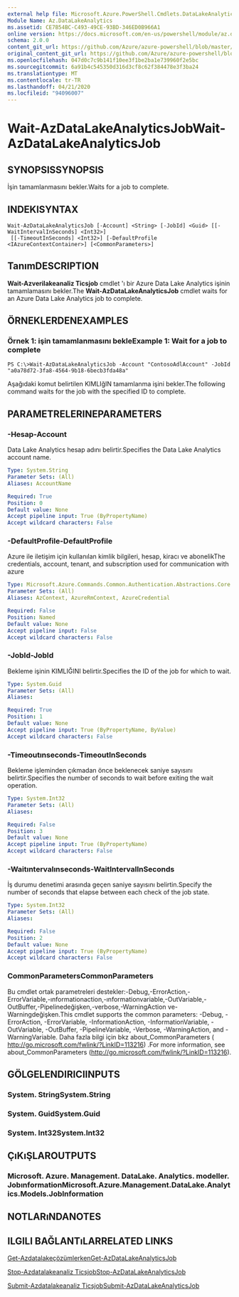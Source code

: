 ```yaml
---
external help file: Microsoft.Azure.PowerShell.Cmdlets.DataLakeAnalytics.dll-Help.xml
Module Name: Az.DataLakeAnalytics
ms.assetid: CE7B54BC-C493-49CE-93BD-346ED0B966A1
online version: https://docs.microsoft.com/en-us/powershell/module/az.datalakeanalytics/wait-azdatalakeanalyticsjob
schema: 2.0.0
content_git_url: https://github.com/Azure/azure-powershell/blob/master/src/DataLakeAnalytics/DataLakeAnalytics/help/Wait-AzDataLakeAnalyticsJob.md
original_content_git_url: https://github.com/Azure/azure-powershell/blob/master/src/DataLakeAnalytics/DataLakeAnalytics/help/Wait-AzDataLakeAnalyticsJob.md
ms.openlocfilehash: 047d0c7c9b141f10ee3f1be2ba1e739960f2e5bc
ms.sourcegitcommit: 6a91b4c545350d316d3cf8c62f384478e3f3ba24
ms.translationtype: MT
ms.contentlocale: tr-TR
ms.lasthandoff: 04/21/2020
ms.locfileid: "94096007"
---
```

# <span data-ttu-id="2096a-101">Wait-AzDataLakeAnalyticsJob</span><span class="sxs-lookup"><span data-stu-id="2096a-101">Wait-AzDataLakeAnalyticsJob</span></span>

## <span data-ttu-id="2096a-102">SYNOPSIS</span><span class="sxs-lookup"><span data-stu-id="2096a-102">SYNOPSIS</span></span>
<span data-ttu-id="2096a-103">İşin tamamlanmasını bekler.</span><span class="sxs-lookup"><span data-stu-id="2096a-103">Waits for a job to complete.</span></span>

## <span data-ttu-id="2096a-104">INDEKI</span><span class="sxs-lookup"><span data-stu-id="2096a-104">SYNTAX</span></span>

```
Wait-AzDataLakeAnalyticsJob [-Account] <String> [-JobId] <Guid> [[-WaitIntervalInSeconds] <Int32>]
 [[-TimeoutInSeconds] <Int32>] [-DefaultProfile <IAzureContextContainer>] [<CommonParameters>]
```

## <span data-ttu-id="2096a-105">Tanım</span><span class="sxs-lookup"><span data-stu-id="2096a-105">DESCRIPTION</span></span>
<span data-ttu-id="2096a-106">**Wait-Azverilakeanaliz Ticsjob** cmdlet 'ı bir Azure Data Lake Analytics işinin tamamlamasını bekler.</span><span class="sxs-lookup"><span data-stu-id="2096a-106">The **Wait-AzDataLakeAnalyticsJob** cmdlet waits for an Azure Data Lake Analytics job to complete.</span></span>

## <span data-ttu-id="2096a-107">ÖRNEKLERDEN</span><span class="sxs-lookup"><span data-stu-id="2096a-107">EXAMPLES</span></span>

### <span data-ttu-id="2096a-108">Örnek 1: işin tamamlanmasını bekle</span><span class="sxs-lookup"><span data-stu-id="2096a-108">Example 1: Wait for a job to complete</span></span>
```
PS C:\>Wait-AzDataLakeAnalyticsJob -Account "ContosoAdlAccount" -JobId "a0a78d72-3fa8-4564-9b18-6becb3fda48a"
```

<span data-ttu-id="2096a-109">Aşağıdaki komut belirtilen KIMLIğIN tamamlanma işini bekler.</span><span class="sxs-lookup"><span data-stu-id="2096a-109">The following command waits for the job with the specified ID to complete.</span></span>

## <span data-ttu-id="2096a-110">PARAMETRELERINE</span><span class="sxs-lookup"><span data-stu-id="2096a-110">PARAMETERS</span></span>

### <span data-ttu-id="2096a-111">-Hesap</span><span class="sxs-lookup"><span data-stu-id="2096a-111">-Account</span></span>
<span data-ttu-id="2096a-112">Data Lake Analytics hesap adını belirtir.</span><span class="sxs-lookup"><span data-stu-id="2096a-112">Specifies the Data Lake Analytics account name.</span></span>

```yaml
Type: System.String
Parameter Sets: (All)
Aliases: AccountName

Required: True
Position: 0
Default value: None
Accept pipeline input: True (ByPropertyName)
Accept wildcard characters: False
```

### <span data-ttu-id="2096a-113">-DefaultProfile</span><span class="sxs-lookup"><span data-stu-id="2096a-113">-DefaultProfile</span></span>
<span data-ttu-id="2096a-114">Azure ile iletişim için kullanılan kimlik bilgileri, hesap, kiracı ve abonelik</span><span class="sxs-lookup"><span data-stu-id="2096a-114">The credentials, account, tenant, and subscription used for communication with azure</span></span>

```yaml
Type: Microsoft.Azure.Commands.Common.Authentication.Abstractions.Core.IAzureContextContainer
Parameter Sets: (All)
Aliases: AzContext, AzureRmContext, AzureCredential

Required: False
Position: Named
Default value: None
Accept pipeline input: False
Accept wildcard characters: False
```

### <span data-ttu-id="2096a-115">-JobId</span><span class="sxs-lookup"><span data-stu-id="2096a-115">-JobId</span></span>
<span data-ttu-id="2096a-116">Bekleme işinin KIMLIĞINI belirtir.</span><span class="sxs-lookup"><span data-stu-id="2096a-116">Specifies the ID of the job for which to wait.</span></span>

```yaml
Type: System.Guid
Parameter Sets: (All)
Aliases:

Required: True
Position: 1
Default value: None
Accept pipeline input: True (ByPropertyName, ByValue)
Accept wildcard characters: False
```

### <span data-ttu-id="2096a-117">-Timeoutınseconds</span><span class="sxs-lookup"><span data-stu-id="2096a-117">-TimeoutInSeconds</span></span>
<span data-ttu-id="2096a-118">Bekleme işleminden çıkmadan önce beklenecek saniye sayısını belirtir.</span><span class="sxs-lookup"><span data-stu-id="2096a-118">Specifies the number of seconds to wait before exiting the wait operation.</span></span>

```yaml
Type: System.Int32
Parameter Sets: (All)
Aliases:

Required: False
Position: 3
Default value: None
Accept pipeline input: True (ByPropertyName)
Accept wildcard characters: False
```

### <span data-ttu-id="2096a-119">-Waitıntervalınseconds</span><span class="sxs-lookup"><span data-stu-id="2096a-119">-WaitIntervalInSeconds</span></span>
<span data-ttu-id="2096a-120">İş durumu denetimi arasında geçen saniye sayısını belirtin.</span><span class="sxs-lookup"><span data-stu-id="2096a-120">Specify the number of seconds that elapse between each check of the job state.</span></span>

```yaml
Type: System.Int32
Parameter Sets: (All)
Aliases:

Required: False
Position: 2
Default value: None
Accept pipeline input: True (ByPropertyName)
Accept wildcard characters: False
```

### <span data-ttu-id="2096a-121">CommonParameters</span><span class="sxs-lookup"><span data-stu-id="2096a-121">CommonParameters</span></span>
<span data-ttu-id="2096a-122">Bu cmdlet ortak parametreleri destekler:-Debug,-ErrorAction,-ErrorVariable,-ınformationaction,-ınformationvariable,-OutVariable,-OutBuffer,-Pipelinedeğişken,-verbose,-WarningAction ve-Warningdeğişken.</span><span class="sxs-lookup"><span data-stu-id="2096a-122">This cmdlet supports the common parameters: -Debug, -ErrorAction, -ErrorVariable, -InformationAction, -InformationVariable, -OutVariable, -OutBuffer, -PipelineVariable, -Verbose, -WarningAction, and -WarningVariable.</span></span> <span data-ttu-id="2096a-123">Daha fazla bilgi için bkz about_CommonParameters ( http://go.microsoft.com/fwlink/?LinkID=113216) .</span><span class="sxs-lookup"><span data-stu-id="2096a-123">For more information, see about_CommonParameters (http://go.microsoft.com/fwlink/?LinkID=113216).</span></span>

## <span data-ttu-id="2096a-124">GÖLGELENDIRICI</span><span class="sxs-lookup"><span data-stu-id="2096a-124">INPUTS</span></span>

### <span data-ttu-id="2096a-125">System. String</span><span class="sxs-lookup"><span data-stu-id="2096a-125">System.String</span></span>

### <span data-ttu-id="2096a-126">System. Guid</span><span class="sxs-lookup"><span data-stu-id="2096a-126">System.Guid</span></span>

### <span data-ttu-id="2096a-127">System. Int32</span><span class="sxs-lookup"><span data-stu-id="2096a-127">System.Int32</span></span>

## <span data-ttu-id="2096a-128">ÇıKıŞLAR</span><span class="sxs-lookup"><span data-stu-id="2096a-128">OUTPUTS</span></span>

### <span data-ttu-id="2096a-129">Microsoft. Azure. Management. DataLake. Analytics. modeller. Jobınformation</span><span class="sxs-lookup"><span data-stu-id="2096a-129">Microsoft.Azure.Management.DataLake.Analytics.Models.JobInformation</span></span>

## <span data-ttu-id="2096a-130">NOTLARıNDA</span><span class="sxs-lookup"><span data-stu-id="2096a-130">NOTES</span></span>

## <span data-ttu-id="2096a-131">ILGILI BAĞLANTıLAR</span><span class="sxs-lookup"><span data-stu-id="2096a-131">RELATED LINKS</span></span>

[<span data-ttu-id="2096a-132">Get-Azdatalakeçözümlerken</span><span class="sxs-lookup"><span data-stu-id="2096a-132">Get-AzDataLakeAnalyticsJob</span></span>](./Get-AzDataLakeAnalyticsJob.md)

[<span data-ttu-id="2096a-133">Stop-Azdatalakeanaliz Ticsjob</span><span class="sxs-lookup"><span data-stu-id="2096a-133">Stop-AzDataLakeAnalyticsJob</span></span>](./Stop-AzDataLakeAnalyticsJob.md)

[<span data-ttu-id="2096a-134">Submit-Azdatalakeanaliz Ticsjob</span><span class="sxs-lookup"><span data-stu-id="2096a-134">Submit-AzDataLakeAnalyticsJob</span></span>](./Submit-AzDataLakeAnalyticsJob.md)


